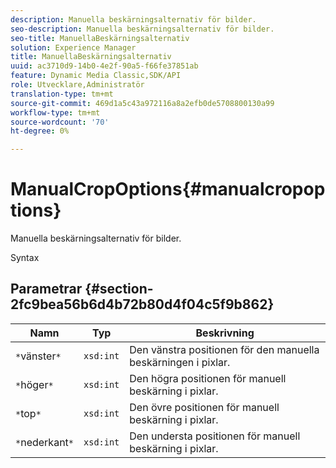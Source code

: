 ```yaml
---
description: Manuella beskärningsalternativ för bilder.
seo-description: Manuella beskärningsalternativ för bilder.
seo-title: ManuellaBeskärningsalternativ
solution: Experience Manager
title: ManuellaBeskärningsalternativ
uuid: ac3710d9-14b0-4e2f-90a5-f66fe37851ab
feature: Dynamic Media Classic,SDK/API
role: Utvecklare,Administratör
translation-type: tm+mt
source-git-commit: 469d1a5c43a972116a8a2efb0de5708800130a99
workflow-type: tm+mt
source-wordcount: '70'
ht-degree: 0%

---
```



# ManualCropOptions{#manualcropoptions}

Manuella beskärningsalternativ för bilder.

Syntax

## Parametrar {#section-2fc9bea56b6d4b72b80d4f04c5f9b862}

| Namn | Typ | Beskrivning |
|---|---|---|
| `*`vänster`*` | `xsd:int` | Den vänstra positionen för den manuella beskärningen i pixlar. |
| `*`höger`*` | `xsd:int` | Den högra positionen för manuell beskärning i pixlar. |
| `*`top`*` | `xsd:int` | Den övre positionen för manuell beskärning i pixlar. |
| `*`nederkant`*` | `xsd:int` | Den understa positionen för manuell beskärning i pixlar. |

